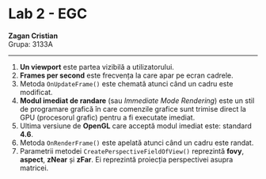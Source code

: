# Lab 2 - EGC

**Zagan Cristian**  
Grupa: 3133A

---

1. **Un viewport** este partea vizibilă a utilizatorului.
2. **Frames per second** este frecvența la care apar pe ecran cadrele.
3. Metoda `OnUpdateFrame()` este chemată atunci când un cadru este modificat.
4. **Modul imediat de randare** (sau *Immediate Mode Rendering*) este un stil de programare grafică în care comenzile grafice sunt trimise direct la GPU (procesorul grafic) pentru a fi executate imediat.
5. Ultima versiune de **OpenGL** care acceptă modul imediat este: standard **4.6**.
6. Metoda `OnRenderFrame()` este apelată atunci când un cadru este randat.
7. Parametrii metodei `CreatePerspectiveFieldOfView()` reprezintă **fovy**, **aspect**, **zNear** și **zFar**. Ei reprezintă proiecția perspectivei asupra matricei.
